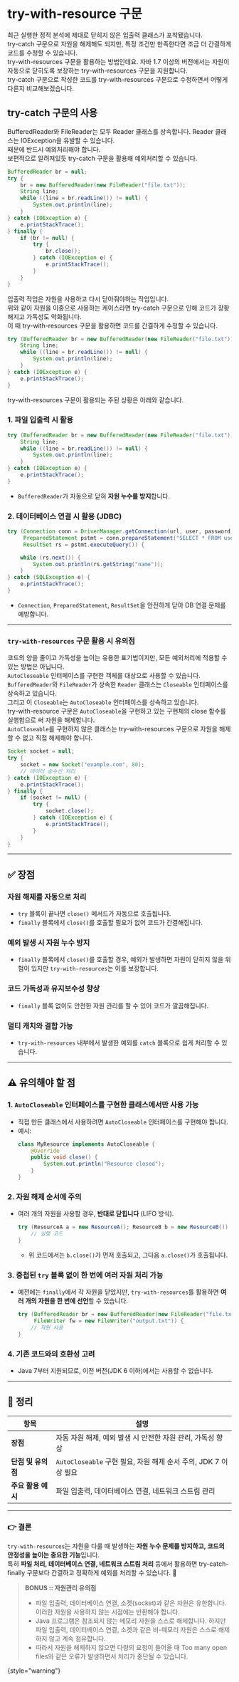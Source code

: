 # try-with-resource 구문

최근 실행한 정적 분석에 제대로 닫히지 않은 입출력 클래스가 포착됐습니다.<br/>
try-catch 구문으로 자원을 해제해도 되지만, 특정 조건만 만족한다면 조금 더 간결하게 코드를 수정할 수 있습니다.<br/>
try-with-resources 구문을 활용하는 방법인데요. 자바 1.7 이상의 버전에서는 자원이 자동으로 닫히도록 보장하는 try-with-resources 구문을 지원합니다.<br/>
try-catch 구문으로 작성한 코드를 try-with-resources 구문으로 수정하면서 어떻게 다른지 비교해보겠습니다.<br/>

## try-catch 구문의 사용
BufferedReader와 FileReader는 모두 Reader 클래스를 상속합니다. Reader 클래스는 IOException을 유발할 수 있습니다.<br/> 
때문에 반드시 예외처리해야 합니다.<br/>
보편적으로 알려져있듯 try-catch 구문을 활용해 예외처리할 수 있습니다.

```java
BufferedReader br = null;
try {
    br = new BufferedReader(new FileReader("file.txt"));
    String line;
    while ((line = br.readLine()) != null) {
        System.out.println(line);
    }
} catch (IOException e) {
    e.printStackTrace();
} finally {
    if (br != null) {
        try {
            br.close();
        } catch (IOException e) {
            e.printStackTrace();
        }
    }
}
```
입출력 작업은 자원을 사용하고 다시 닫아줘야하는 작업입니다. <br/>
위와 같이 자원을 이중으로 사용하는 케이스라면 try-catch 구문으로 인해 코드가 장황해지고 가독성도 악화됩니다.<br/>
이 때 try-with-resources 구문을 활용하면 코드를 간결하게 수정할 수 있습니다.<br/>

```java
try (BufferedReader br = new BufferedReader(new FileReader("file.txt"))) {
    String line;
    while ((line = br.readLine()) != null) {
        System.out.println(line);
    }
} catch (IOException e) {
    e.printStackTrace();
}
```

try-with-resources 구문이 활용되는 주된 상황은 아래와 같습니다.

### 1. 파일 입출력 시 활용
```java
try (BufferedReader br = new BufferedReader(new FileReader("file.txt"))) {
    String line;
    while ((line = br.readLine()) != null) {
        System.out.println(line);
    }
} catch (IOException e) {
    e.printStackTrace();
}
```
- `BufferedReader`가 자동으로 닫혀 **자원 누수를 방지**합니다.

### 2. 데이터베이스 연결 시 활용 (JDBC)
```java
try (Connection conn = DriverManager.getConnection(url, user, password);
     PreparedStatement pstmt = conn.prepareStatement("SELECT * FROM users");
     ResultSet rs = pstmt.executeQuery()) {

    while (rs.next()) {
        System.out.println(rs.getString("name"));
    }
} catch (SQLException e) {
    e.printStackTrace();
}
```
- `Connection`, `PreparedStatement`, `ResultSet`을 안전하게 닫아 DB 연결 문제를 예방합니다.

---

### **`try-with-resources` 구문 활용 시 유의점**

코드의 양을 줄이고 가독성을 높이는 유용한 표기법이지만, 모든 예외처리에 적용할 수 있는 방법은 아닙니다.<br/>
`AutoCloseable` 인터페이스를 구현한 객체를 대상으로 사용할 수 있습니다.<br/>
`BufferedReader`와 `FileReader`가 상속한 `Reader` 클래스는 `Closeable` 인터페이스를 상속하고 있습니다.<br/>
그리고 이 `Closeable`는 `AutoCloseable` 인터페이스를 상속하고 있습니다.<br/>
try-with-resource 구문은 `AutoCloseable`을 구현하고 있는 구현체의 close 함수를 실행함으로 써 자원을 해제합니다.<br/>
`AutoCloseable`를 구현하지 않은 클래스는 try-with-resources 구문으로 자원을 해제할 수 없고 직접 해제해야 합니다.<br/>

```JAVA
Socket socket = null;
try {
    socket = new Socket("example.com", 80);
    // 데이터 송수신 처리
} catch (IOException e) {
    e.printStackTrace();
} finally {
    if (socket != null) {
        try {
            socket.close();
        } catch (IOException e) {
            e.printStackTrace();
        }
    }
}

```

---

## **✅ 장점**

### **자원 해제를 자동으로 처리**
- `try` 블록이 끝나면 `close()` 메서드가 자동으로 호출됩니다.
-  `finally` 블록에서 `close()`를 호출할 필요가 없어 코드가 간결해집니다.

### **예외 발생 시 자원 누수 방지**
- `finally` 블록에서 `close()`를 호출할 경우, 예외가 발생하면 자원이 닫히지 않을 위험이 있지만 `try-with-resources`는 이를 보장합니다.

### **코드 가독성과 유지보수성 향상**
- `finally` 블록 없이도 안전한 자원 관리를 할 수 있어 코드가 깔끔해집니다.

### **멀티 캐치와 결합 가능**
- `try-with-resources` 내부에서 발생한 예외를 `catch` 블록으로 쉽게 처리할 수 있습니다.

---

## **⚠️ 유의해야 할 점**

### 1. **`AutoCloseable` 인터페이스를 구현한 클래스에서만 사용 가능**
- 직접 만든 클래스에서 사용하려면 `AutoCloseable` 인터페이스를 구현해야 합니다.
- 예시:
  ```java
  class MyResource implements AutoCloseable {
      @Override
      public void close() {
          System.out.println("Resource closed");
      }
  }
  ```

### 2. **자원 해제 순서에 주의**
- 여러 개의 자원을 사용할 경우, **반대로 닫힙니다** (LIFO 방식).
  ```java
  try (ResourceA a = new ResourceA(); ResourceB b = new ResourceB()) {
      // 실행 코드
  }
  ```
    - 위 코드에서는 `b.close()`가 먼저 호출되고, 그다음 `a.close()`가 호출됩니다.

### 3. **중첩된 `try` 블록 없이 한 번에 여러 자원 처리 가능**
- 예전에는 `finally`에서 각 자원을 닫았지만, `try-with-resources`를 활용하면 **여러 개의 자원을 한 번에 선언**할 수 있습니다.
  ```java
  try (BufferedReader br = new BufferedReader(new FileReader("file.txt"));
       FileWriter fw = new FileWriter("output.txt")) {
      // 자원 사용
  }
  ```

### 4. **기존 코드와의 호환성 고려**
- Java 7부터 지원되므로, 이전 버전(JDK 6 이하)에서는 사용할 수 없습니다.

---

## **🔎 정리**
| 항목 | 설명 |
|------|------|
| **장점** | 자동 자원 해제, 예외 발생 시 안전한 자원 관리, 가독성 향상 |
| **단점 및 유의점** | `AutoCloseable` 구현 필요, 자원 해제 순서 주의, JDK 7 이상 필요 |
| **주요 활용 예시** | 파일 입출력, 데이터베이스 연결, 네트워크 스트림 관리 |

---

### **👉 결론**
`try-with-resources`는 자원을 다룰 때 발생하는 **자원 누수 문제를 방지하고, 코드의 안정성을 높이는 중요한 기능**입니다.<br/>
특히 **파일 처리, 데이터베이스 연결, 네트워크 스트림 처리** 등에서 활용하면 try-catch-finally 구문보다 간결하고 정확하게 예외를 처리할 수 있습니다. 🚀

> **BONUS :: 자원관리 유의점**
>
> * 파일 입출력, 데이터베이스 연결, 소켓(socket)과 같은 자원은 유한합니다. 이러한 자원을 사용하지 않는 시점에는 반환해야 합니다.
> * Java 프로그램은 참조되지 않는 메모리 자원을 스스로 해제합니다. 하지만 파일 입출력, 데이터베이스 연결, 소켓과 같은 비-메모리 자원은 스스로 해제하지 않고 계속 점유합니다. 
> * 따라서 자원을 해제하지 않으면 다량의 요청이 들어올 때 Too many open files와 같은 오류가 발생하면서 처리가 중단될 수 있습니다.
>
{style="warning"}